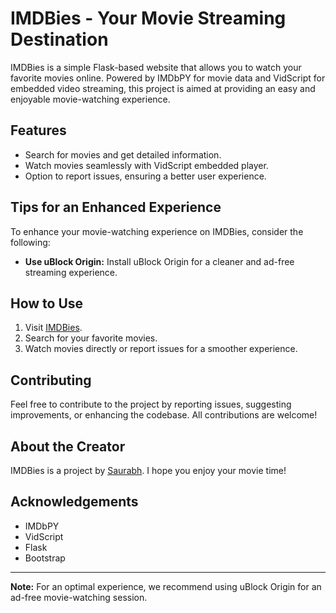 # IMDBies - Your Movie Streaming Destination

IMDBies is a simple Flask-based website that allows you to watch your favorite movies online. Powered by IMDbPY for movie data and VidScript for embedded video streaming, this project is aimed at providing an easy and enjoyable movie-watching experience.

## Features

- Search for movies and get detailed information.
- Watch movies seamlessly with VidScript embedded player.
- Option to report issues, ensuring a better user experience.

## Tips for an Enhanced Experience

To enhance your movie-watching experience on IMDBies, consider the following:

- **Use uBlock Origin:** Install uBlock Origin for a cleaner and ad-free streaming experience.

## How to Use

1. Visit [IMDBies](https://imdbies.onrender.com).
2. Search for your favorite movies.
3. Watch movies directly or report issues for a smoother experience.

## Contributing

Feel free to contribute to the project by reporting issues, suggesting improvements, or enhancing the codebase. All contributions are welcome!

## About the Creator

IMDBies is a project by [Saurabh](https://linkedin.com/in/thesupersaurabh). I hope you enjoy your movie time!



## Acknowledgements

- IMDbPY
- VidScript
- Flask
- Bootstrap

---

**Note:** For an optimal experience, we recommend using uBlock Origin for an ad-free movie-watching session.
